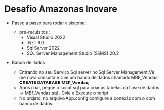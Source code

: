 # Desafio Amazonas Inovare

* Passo a passo para rodar o sistema:

  * pré-requisitos :
    - Visual Studio 2022
    - .NET 6.0
    - Sql Server 2022
    - SQL Server Management Studio (SSMS) 20.2

* Banco de dados
  - Entrando no seu Serviço Sql server no Sql Server Management,Vé me nova consulta e Crie um banco de dados chamado MBF_Vendas: **CREATE DATABASE MBF_Vendas;**
  - Após criar, pegue o script sql para criar as tabelas da base de dados -> MBF_Vendas.sql . Cole e Execute o script
  - No projeto, no arquivo App.config configure a conexão com o com banco de dados:

  <add name="connstring" connectionString="Server=10.58.64.215,1433;Database=MBF_Vendas;User Id=sa;Password=Bondade07!;TrustServerCertificate=True;"/>
